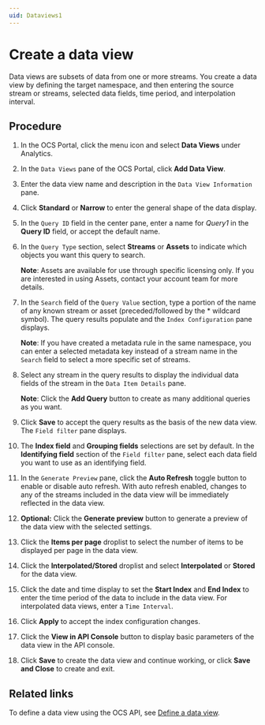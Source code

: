 ```yaml
---
uid: Dataviews1
---
```


# Create a data view

Data views are subsets of data from one or more streams. You create a data view by defining the target namespace, and then entering the source stream or streams, selected data fields, time period, and interpolation interval. 

## Procedure

1. In the OCS Portal, click the menu icon and select **Data Views** under Analytics.

1. In the `Data Views` pane of the OCS Portal, click **Add Data View**.
 
1. Enter the data view name and description in the `Data View Information` pane.

1. Click **Standard** or **Narrow** to enter the general shape of the data display.

1. In the `Query ID` field in the center pane, enter a name for *Query1* in the **Query ID** field, or accept the default name. 

1. In the `Query Type` section, select **Streams** or **Assets** to indicate which objects you want this query to search.

   **Note**: Assets are available for use through specific licensing only. If you are interested in using Assets, contact your account team for more details. 
   
1. In the `Search` field of the `Query Value` section, type a portion of the name of any known stream or asset (preceded/followed by the * wildcard symbol). The query results populate and the `Index Configuration` pane displays.

   **Note**: If you have created a metadata rule in the same namespace, you can enter a selected metadata key instead of a stream name in the `Search` field to select a more specific set of streams.
   
1. Select any stream in the query results to display the individual data fields of the stream in the `Data Item Details` pane.

   **Note**: Click the **Add Query** button to create as many additional queries as you want.

1. Click **Save** to accept the query results as the basis of the new data view. The `Field filter` pane displays. 

1. The **Index field** and **Grouping fields** selections are set by default. In the **Identifying field** section of the `Field filter` pane, select each data field you want to use as an identifying field.

1. In the `Generate Preview` pane, click the **Auto Refresh** toggle button to enable or disable auto refresh. With auto refresh enabled, changes to any of the streams included in the data view will be immediately reflected in the data view.

1. 	**Optional:** Click the **Generate preview** button to generate a preview of the data view with the selected settings.

1. Click the **Items per page** droplist to select the number of items to be displayed per page in the data view.

1. Click the **Interpolated/Stored** droplist and select **Interpolated** or **Stored** for the data view. 

1. Click the date and time display to set the **Start Index** and **End Index** to enter the time period of the data to include in the data view. For interpolated data views, enter a `Time Interval`.

1. Click **Apply** to accept the index configuration changes.

1. Click the **View in API Console** button to display basic parameters of the data view in the API console.

1. Click **Save** to create the data view and continue working, or click **Save and Close** to create and exit.

## Related links

To define a data view using the OCS API, see [Define a data view](xref:DataViewsQuickStartDefine).





